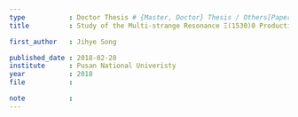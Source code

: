 ```yaml
---
type           : Doctor Thesis # {Master, Doctor} Thesis / Others[Paper, Article]
title          : Study of the Multi-strange Resonance Ξ(1530)0 Production with ALICE at the LHC Energies

first_author   : Jihye Song

published_date : 2018-02-28
institute      : Pusan National Univeristy
year           : 2018
file           :

note           :
---
```

